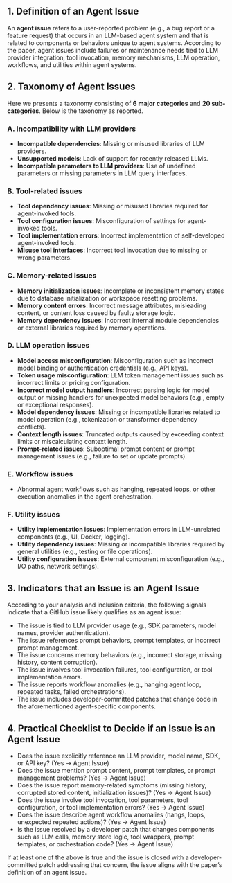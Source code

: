 ## 1. Definition of an Agent Issue

An **agent issue** refers to a user-reported problem (e.g., a bug report or a feature request) that occurs in an LLM-based agent system and that is related to components or behaviors unique to agent systems. According to the paper, agent issues include failures or maintenance needs tied to LLM provider integration, tool invocation, memory mechanisms, LLM operation, workflows, and utilities within agent systems.


 

## 2. Taxonomy of Agent Issues

Here we presents a taxonomy consisting of **6 major categories** and **20 sub-categories**. Below is the taxonomy as reported.

### A. Incompatibility with LLM providers  

* **Incompatible dependencies**: Missing or misused libraries of LLM providers.
* **Unsupported models**: Lack of support for recently released LLMs.
* **Incompatible parameters to LLM providers**: Use of undefined parameters or missing parameters in LLM query interfaces.

### B. Tool-related issues  

* **Tool dependency issues**: Missing or misused libraries required for agent-invoked tools.
* **Tool configuration issues**: Misconfiguration of settings for agent-invoked tools.
* **Tool implementation errors**: Incorrect implementation of self-developed agent-invoked tools.
* **Misuse tool interfaces**: Incorrect tool invocation due to missing or wrong parameters.

### C. Memory-related issues  

* **Memory initialization issues**: Incomplete or inconsistent memory states due to database initialization or workspace resetting problems.
* **Memory content errors**: Incorrect message attributes, misleading content, or content loss caused by faulty storage logic.
* **Memory dependency issues**: Incorrect internal module dependencies or external libraries required by memory operations.

### D. LLM operation issues 

* **Model access misconfiguration**: Misconfiguration such as incorrect model binding or authentication credentials (e.g., API keys).
* **Token usage misconfiguration**: LLM token management issues such as incorrect limits or pricing configuration.
* **Incorrect model output handlers**: Incorrect parsing logic for model output or missing handlers for unexpected model behaviors (e.g., empty or exceptional responses).
* **Model dependency issues**: Missing or incompatible libraries related to model operation (e.g., tokenization or transformer dependency conflicts).
* **Context length issues**: Truncated outputs caused by exceeding context limits or miscalculating context length.
* **Prompt-related issues**: Suboptimal prompt content or prompt management issues (e.g., failure to set or update prompts).

### E. Workflow issues  

* Abnormal agent workflows such as hanging, repeated loops, or other execution anomalies in the agent orchestration.

### F. Utility issues

* **Utility implementation issues**: Implementation errors in LLM-unrelated components (e.g., UI, Docker, logging).
* **Utility dependency issues**: Missing or incompatible libraries required by general utilities (e.g., testing or file operations).
* **Utility configuration issues**: External component misconfiguration (e.g., I/O paths, network settings).

 
## 3. Indicators that an Issue is an Agent Issue

According to your analysis and inclusion criteria, the following signals indicate that a GitHub issue likely qualifies as an agent issue:

* The issue is tied to LLM provider usage (e.g., SDK parameters, model names, provider authentication).
* The issue references prompt behaviors, prompt templates, or incorrect prompt management.
* The issue concerns memory behaviors (e.g., incorrect storage, missing history, content corruption).
* The issue involves tool invocation failures, tool configuration, or tool implementation errors.
* The issue reports workflow anomalies (e.g., hanging agent loop, repeated tasks, failed orchestrations).
* The issue includes developer-committed patches that change code in the aforementioned agent-specific components.

 

## 4. Practical Checklist to Decide if an Issue is an Agent Issue

* Does the issue explicitly reference an LLM provider, model name, SDK, or API key? (Yes → Agent Issue)
* Does the issue mention prompt content, prompt templates, or prompt management problems? (Yes → Agent Issue)
* Does the issue report memory-related symptoms (missing history, corrupted stored content, initialization issues)? (Yes → Agent Issue)
* Does the issue involve tool invocation, tool parameters, tool configuration, or tool implementation errors? (Yes → Agent Issue)
* Does the issue describe agent workflow anomalies (hangs, loops, unexpected repeated actions)? (Yes → Agent Issue)
* Is the issue resolved by a developer patch that changes components such as LLM calls, memory store logic, tool wrappers, prompt templates, or orchestration code? (Yes → Agent Issue)

If at least one of the above is true and the issue is closed with a developer-committed patch addressing that concern, the issue aligns with the paper’s definition of an agent issue.
 